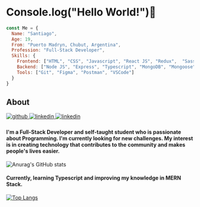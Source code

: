 # Console.log("Hello World!")👋
```javascript
const Me = {
  Name: "Santiago",
  Age: 19,
  From: "Puerto Madryn, Chubut, Argentina",
  Profession: "Full-Stack Developer",
  Skills: {
    Frontend: ["HTML", "CSS", "Javascript", "React JS", "Redux",  "Sass", "Tailwind", "Next JS" ],
    Backend: ["Node JS", "Express", "Typescript", "MongoDB", "Mongoose", "Firebase" , "PostgreSQL", "Prisma"],
    Tools: ["Git", "Figma", "Postman", "VSCode"]
  }
}
```
## About
<div align="left">
<a href="https://github.com/Santipac" target="_blank">
<img src=https://img.shields.io/badge/github-%2324292e.svg?&style=for-the-badge&logo=github&logoColor=white alt=github style="margin-bottom: 5px;" />
</a>
<a href="https://www.linkedin.com/in/santiagopacinidev" target="_blank">
<img src=https://img.shields.io/badge/linkedin-%231E77B5.svg?&style=for-the-badge&logo=linkedin&logoColor=white alt=linkedin style="margin-bottom: 5px;" />
</a>  
  <a href="https://santiagopacini.vercel.app" target="_blank">
<img src=https://img.shields.io/badge/portfolio-000?style=for-the-badge&logo=ko-fi&logoColor=white alt=linkedin style="margin-bottom: 5px;" />
</a>  
</div> 

#### I'm a Full-Stack Developer and self-taught student who is passionate about Programming. I'm currently looking for new challenges. My interest is in creating technology that contributes to the community and makes people's lives easier.

![Anurag's GitHub stats](https://github-readme-stats.vercel.app/api?username=Santipac&show_icons=true&theme=github_dark)
#### Currently, learning Typescript and improving my knowledge in MERN Stack.
[![Top Langs](https://github-readme-stats.vercel.app/api/top-langs/?username=Santipac&layout=compact&theme=github_dark)](https://github.com/anuraghazra/github-readme-stats)






